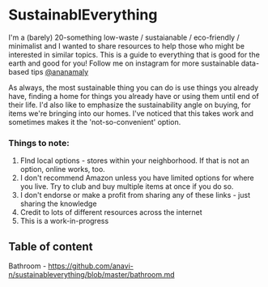 # SustainablEverything

I'm a (barely) 20-something low-waste / sustaianable / eco-friendly / minimalist and I wanted to share resources to help those who might be interested in similar topics.
This is a guide to everything that is good for the earth and good for you!
Follow me on instagram for more sustainable data-based tips [@ananamaly](https://www.instagram.com/ananamaly/)

As always, the most sustainable thing you can do is use things you already have, finding a home for things you already have or using them until end of their life.
I'd also like to emphasize the sustainability angle on buying, for items we're bringing into our homes. I've noticed that this takes work and sometimes makes it the 'not-so-convenient' option. 

### Things to note:

 1. FInd local options - stores within your neighborhood. If that is not an option, online works, too.
 2. I don't recommend Amazon unless you have limited options for where you live. Try to club and buy multiple items at once if you do so.
 3. I don't endorse or make a profit from sharing any of these links - just sharing the knowledge
 4. Credit to lots of different resources across the internet
 5. This is a work-in-progress

## Table of content
Bathroom - https://github.com/anavi-n/sustainableverything/blob/master/bathroom.md
